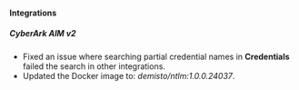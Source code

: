 
#### Integrations
##### CyberArk AIM v2
- Fixed an issue where searching partial credential names in **Credentials** failed the search in other integrations.
- Updated the Docker image to: *demisto/ntlm:1.0.0.24037*.
